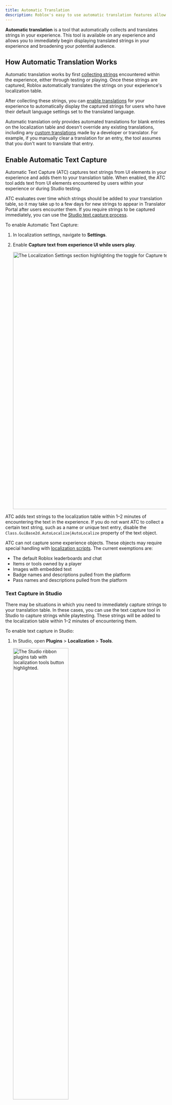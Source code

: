 ```yaml
---
title: Automatic Translation
description: Roblox's easy to use automatic translation features allow you to quickly begin supporting various language translations on any experience.
---
```


**Automatic translation** is a tool that automatically collects and translates strings in your experience. This tool is available on any experience and allows you to immediately begin displaying translated strings in your experience and broadening your potential audience.

## How Automatic Translation Works

Automatic translation works by first [collecting strings](#enable-automatic-text-capture) encountered within the experience, either through testing or playing. Once these strings are captured, Roblox automatically translates the strings on your experience's localization table.

After collecting these strings, you can [enable translations](#enabling-translations) for your experience to automatically display the captured strings for users who have their default language settings set to the translated language.

Automatic translation only provides automated translations for blank entries on the localization table and doesn't override any existing translations, including any [custom translations](../localization/custom-translations.md) made by a developer or translator. For example, if you manually clear a translation for an entry, the tool assumes that you don't want to translate that entry.

## Enable Automatic Text Capture

Automatic Text Capture (ATC) captures text strings from UI elements in your experience and adds them to your translation table. When enabled, the ATC tool adds text from UI elements encountered by users within your experience or during Studio testing.

ATC evaluates over time which strings should be added to your translation table, so it may take up to a few days for new strings to appear in Translator Portal after users encounter them. If you require strings to be captured immediately, you can use the [Studio text capture process](#text-capture-in-studio).

To enable Automatic Text Capture:

1. In localization settings, navigate to **Settings**.
2. Enable **Capture text from experience UI while users play**.

   <img src="../../assets/localization/Portal-Enable-ATC.png"
   width="800" alt="The Localization Settings section highlighting the toggle for Capture text from Experience UI while users play."/>

ATC adds text strings to the localization table within 1–2 minutes of encountering the text in the experience. If you do not want ATC to collect a certain text string, such as a name or unique text entry, disable the `Class.GuiBase2d.AutoLocalize|AutoLocalize` property of the text object.

<Alert severity="info">
ATC can not capture some experience objects. These objects may require special handling with <a href="./localizing-with-scripting.md">localization scripts</a>. The current exemptions are:
<ul>
<li>The default Roblox leaderboards and chat</li>
<li>Items or tools owned by a player</li>
<li>Images with embedded text</li>
<li>Badge names and descriptions pulled from the platform</li>
<li>Pass names and descriptions pulled from the platform</li>
</ul>
</Alert>

### Text Capture in Studio

There may be situations in which you need to immediately capture strings to your translation table. In these cases, you can use the text capture tool in Studio to capture strings while playtesting. These strings will be added to the localization table within 1–2 minutes of encountering them.

To enable text capture in Studio:

1. In Studio, open **Plugins** > **Localization** > **Tools**.

   <img src="../../assets/studio/general/Plugins-Tab-Localization-Tools.png" width="60%" alt="The Studio ribbon plugins tab with localization tools button highlighted." />

2. Enable **Automatic Text Capture**.

   <img src="../../assets/localization/ATC-Studio-Enabled.png" width="45%" alt="The in-Studio localization tool showing ATC toggle enabled." />

Studio text capture stays on if you start and stop playtesting within the same Studio session, but must be enabled again when you start a new Studio session.

### Automatic Cleanup

ATC also checks your experience for strings that no longer exist, such as usernames or strings related to a past event. By default, the tool will remove these stale entries when it identifies them. Only auto-scraped strings with automatic translations will be removed; strings that were manually added or that have manual translations will not be impacted.

If you do not want ATC to clean up your localization table, navigate to your localization settings and disable the second ATC toggle:

<img src="../../assets/localization/Portal-Enable-ATC-Auto.png" width="100%" alt="The Localization Settings section highlighting the toggle for enabling Roblox to remove stale entries." />

## Enabling Translations

Once strings are captured to your localization table, follow these steps to enable translated content:

1. In your experience's localization page, navigate to **Settings**.
2. Enable **Use Translated Content**.

   <img src="../../assets/localization/Portal-Use-Translated-Content.png"
   width="800" alt="The Localization Settings section highlighting the toggle for enabling Roblox to use translated content in the experience." />

3. Navigate to the **Languages** tab.
4. Enable any supported languages for automatic translations.

   - **Experience Information** refers to the name and description of your experience.
   - **Experience Strings & Products** refers to the text that appears within your experience.

   <img src="../../assets/localization/Portal-Automatic-Translation.png"
     width="800" alt="The Localization Languages section highlighting the per-language toggles for automatic translation." />

### Automatic Translation Quotas

Roblox has initial and monthly quotas for automatic translation. The initial quota determines how many string entries you can translate when you localize your experience for the first time. After you use up the initial quota, any subsequent translations come from your monthly quota, which resets every month.

You can track your automatic translation quota usage on your experience's localization page:

<img src="../../assets/localization/Automatic-Translation-Quotas.png"
     width="800" alt="The Localization Languages section depicting the Automatic Translation Quotas at the top of the page, including the date of the monthly quota renewal." />

Quotas are calculated on a **per-character** and **per-language basis**. For example, translating the source string "hello" into all 15 automatic translation-supported languages will count as 5×15 (75) characters towards your quota.

### Automatic Translation Updates

As the automatic translation tool improves, more accurate translations may become available for existing strings. When these updates become available, Roblox refreshes any automatic translations. Automatic translation updates will appear in your translation history.

<img src="../../assets/localization/Update-Log.png"
     width="800" alt="A translation history log displays at the bottom of each translation entry."/>

If you have a specific translation that you want to remain unchanged, you can lock the entry to ensure it will not be impacted by any updates.

<img src="../../assets/localization/Lock-Translations.png"
     width="800" alt="A 'Lock translation from automatic updates' toggle is accessible below the translation entry field in each translation entry."/>

<Alert severity = 'warning'>
By locking an entry, you are approving the translation and turning it into a manual entry. This means it will not be impacted by any automatic translation updates, including safety-related updates. If, in the future, it is discovered that the translation violates policy, your experience will still be subject to moderation.
</Alert>

By default, manually added strings and strings with manual translations are locked. If you unlock an entry, it will be impacted by both automatic translation updates and ATC if it is enabled. If you want to generate a new automatic translation for a previously changed or cleared translation, unlock the entry.

## Supported Languages

Roblox supports automatic translation between the languages listed below. Currently, Roblox Translate will always assume that source strings are in the [experience source language](./index.md#setting-source-language).

<table>
<thead>
  <tr>
    <th>Currently Supported Languages for Automatic Translation</th>
  </tr>
</thead>
<tbody>
  <tr>
    <td>Chinese - Simplified</td>
  </tr>
  <tr>
    <td>Chinese - Traditional</td>
  </tr>
   <tr>
    <td>English</td>
  </tr>
  <tr>
    <td>French</td>
  </tr>
  <tr>
    <td>German</td>
  </tr>
  <tr>
    <td>Indonesian</td>
  </tr>
  <tr>
    <td>Italian</td>
  </tr>
  <tr>
    <td>Japanese</td>
  </tr>
  <tr>
    <td>Korean</td>
  </tr>
  <tr>
    <td>Polish</td>
  </tr>
  <tr>
    <td>Portuguese</td>
  </tr>
  <tr>
    <td>Russian</td>
  </tr>
  <tr>
    <td>Spanish</td>
  </tr>
  <tr>
    <td>Thai</td>
  </tr>
  <tr>
    <td>Turkish</td>
  </tr>
  <tr>
    <td>Vietnamese</td>
  </tr>
</tbody>
</table>
